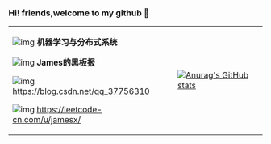 ### Hi! friends,welcome to my github 👋 

<html>
    <table border=0 style="margin-left: auto; margin-right: auto;">
        <tr>
            <td>
                <!--左侧内容-->
               
![img](https://img.shields.io/badge/%E7%A0%94%E7%A9%B6%E6%96%B9%E5%90%91-jamesx-orange) **机器学习与分布式系统**

![img](https://img.shields.io/badge/%E5%85%AC%E4%BC%97%E5%8F%B7-James-brightgreen) **James的黑板报**

![img](https://img.shields.io/badge/CSDN-jamesx-blue) https://blog.csdn.net/qq_37756310

![img](https://img.shields.io/badge/Leetcode-jamesx-red) https://leetcode-cn.com/u/jamesx/
            </td>
            <td>
                <!--右侧内容-->
              [![Anurag's GitHub stats](https://github-readme-stats.vercel.app/api?username=zxhjames&show_icons=true)](https://github.com/anuraghazra/github-readme-stats)
            </td>
        </tr>
    </table>
</html>




